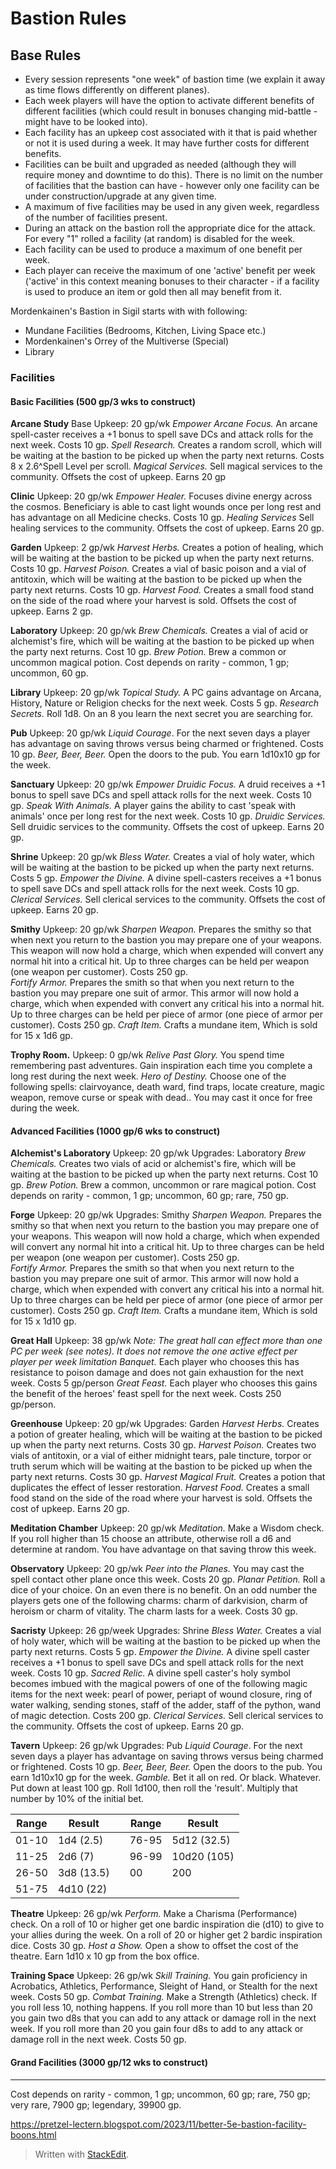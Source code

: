 # Bastion Rules
## Base Rules
* Every session represents "one week" of bastion time (we explain it away as time flows differently on different planes).  
* Each week players will have the option to activate different benefits of different facilities (which could result in bonuses changing mid-battle - might have to be looked into).  
* Each facility has an upkeep cost associated with it that is paid whether or not it is used during a week.  It may have further costs for different benefits.  
* Facilities can be built and upgraded as needed (although they will require money and downtime to do this).  There is no limit on the number of facilities that the bastion can have - however only one facility can be under construction/upgrade at any given time.
* A maximum of five facilities may be used in any given week, regardless of the number of facilities present.
* During an attack on the bastion roll the appropriate dice for the attack.  For every "1" rolled a facility (at random) is disabled for the week.
* Each facility can be used to produce a maximum of one benefit per week.  
* Each player can receive the maximum of one 'active' benefit per week ('active' in this context meaning bonuses to their character - if a facility is used to produce an item or gold then all may benefit from it.  

Mordenkainen's Bastion in Sigil starts with with following:
* Mundane Facilities (Bedrooms, Kitchen, Living Space etc.)
* Mordenkainen's Orrey of the Multiverse (Special)
* Library

### Facilities
#### Basic Facilities (500 gp/3 wks to construct)
**Arcane Study**
Base Upkeep: 20 gp/wk 
*Empower Arcane Focus.* An arcane spell-caster receives a +1 bonus to spell save DCs and attack rolls for the next week.  Costs 10 gp.
*Spell Research.* Creates a random scroll, which will be waiting at the bastion to be picked up when the party next returns.  Costs 8 x 2.6^Spell Level per scroll.
*Magical Services.* Sell magical services to the community.  Offsets the cost of upkeep.  Earns 20 gp

**Clinic**
Upkeep: 20 gp/wk
*Empower Healer.* Focuses divine energy across the cosmos.  Beneficiary is able to cast light wounds once per long rest and has advantage on all Medicine checks.  Costs 10 gp.
*Healing Services* Sell healing services to the community.  Offsets the cost of upkeep.  Earns 20 gp.

**Garden**
Upkeep: 2 gp/wk
*Harvest Herbs.* Creates a potion of healing, which will be waiting at the bastion to be picked up when the party next returns.  Costs 10 gp.
*Harvest Poison.* Creates a vial of basic poison and a vial of antitoxin, which will be waiting at the bastion to be picked up when the party next returns.  Costs 10 gp.
*Harvest Food.* Creates a small food stand on the side of the road where your harvest is sold.  Offsets the cost of upkeep.  Earns 2 gp.

**Laboratory**
Upkeep: 20 gp/wk
*Brew Chemicals.* Creates a vial of acid or alchemist's fire, which will be waiting at the bastion to be picked up when the party next returns.  Cost 10 gp.
*Brew Potion.* Brew a common or uncommon magical potion.  Cost depends on rarity - common, 1 gp; uncommon, 60 gp.

**Library**
Upkeep: 20 gp/wk
*Topical Study.* A PC gains advantage on Arcana, History, Nature or Religion checks for the next week.  Costs 5 gp.
*Research Secrets.* Roll 1d8.  On an 8 you learn the next secret you are searching for.

**Pub**
Upkeep: 20 gp/wk
*Liquid Courage*. For the next seven days a player has advantage on saving throws versus being charmed or frightened.  Costs 10 gp.
*Beer, Beer, Beer.* Open the doors to the pub.  You earn 1d10x10 gp for the week.

**Sanctuary**
Upkeep: 20 gp/wk
*Empower Druidic Focus.* A druid receives a +1 bonus to spell save DCs and spell attack rolls for the next week.  Costs 10 gp.
*Speak With Animals.* A player gains the ability to cast 'speak with animals' once per long rest for the next week.  Costs 10 gp.
*Druidic Services.* Sell druidic services to the community.  Offsets the cost of upkeep.  Earns 20 gp.

**Shrine**
Upkeep: 20 gp/wk
*Bless Water.* Creates a vial of holy water, which will be waiting at the bastion to be picked up when the party next returns.  Costs 5 gp.
*Empower the Divine.* A divine spell-casters receives a +1 bonus to spell save DCs and spell attack rolls for the next week.  Costs 10 gp.
*Clerical Services.* Sell clerical services to the community.  Offsets the cost of upkeep.  Earns 20 gp.

**Smithy**
Upkeep: 20 gp/wk
*Sharpen Weapon.* Prepares the smithy so that when next you return to the bastion you may prepare one of your weapons.  This weapon will now hold a charge, which when expended will convert any normal hit into a critical hit.  Up to three charges can be held per weapon (one weapon per customer).  Costs 250 gp.  
*Fortify Armor.* Prepares the smith so that when you next return to the bastion you may prepare one suit of armor.  This armor will now hold a charge, which when expended with convert any critical his into a normal hit.  Up to three charges can be held per piece of armor (one piece of armor per customer).  Costs 250 gp.
*Craft Item.* Crafts a mundane item, Which is sold for 15 x 1d6 gp.

**Trophy Room.**
Upkeep: 0 gp/wk
*Relive Past Glory.* You spend time remembering past adventures.  Gain inspiration each time you complete a long rest during the next week.
*Hero of Destiny.* Choose one of the following spells: clairvoyance, death ward, find traps, locate creature, magic weapon, remove curse or speak with dead..  You may cast it once for free during the week.

#### Advanced Facilities (1000 gp/6 wks to construct)
**Alchemist's Laboratory**
Upkeep: 20 gp/wk
Upgrades: Laboratory
*Brew Chemicals.* Creates two vials of acid or alchemist's fire, which will be waiting at the bastion to be picked up when the party next returns.  Cost 10 gp.
*Brew Potion.* Brew a common, uncommon or rare magical potion.  Cost depends on rarity - common, 1 gp; uncommon, 60 gp; rare, 750 gp.

**Forge**
Upkeep: 20 gp/wk
Upgrades: Smithy
*Sharpen Weapon.* Prepares the smithy so that when next you return to the bastion you may prepare one of your weapons.  This weapon will now hold a charge, which when expended will convert any normal hit into a critical hit.  Up to three charges can be held per weapon (one weapon per customer).  Costs 250 gp.  
*Fortify Armor.* Prepares the smith so that when you next return to the bastion you may prepare one suit of armor.  This armor will now hold a charge, which when expended with convert any critical his into a normal hit.  Up to three charges can be held per piece of armor (one piece of armor per customer).  Costs 250 gp.
*Craft Item.* Crafts a mundane item, Which is sold for 15 x 1d10 gp.

**Great Hall**
Upkeep: 38 gp/wk
*Note: The great hall can effect more than one PC per week (see notes).  It does not remove the one active effect per player per week limitation*
*Banquet.* Each player who chooses this has resistance to poison damage and does not gain exhaustion for the next week.  Costs 5 gp/person
*Great Feast.* Each player who chooses this gains the benefit of the heroes' feast spell for the next week.  Costs 250 gp/person.

**Greenhouse**
Upkeep: 20 gp/wk
Upgrades: Garden
*Harvest Herbs.* Creates a potion of greater healing, which will be waiting at the bastion to be picked up when the party next returns.  Costs 30 gp.
*Harvest Poison.* Creates two vials of antitoxin, or a vial of either midnight tears, pale tincture, torpor or truth serum which will be waiting at the bastion to be picked up when the party next returns.  Costs 30 gp.
*Harvest Magical Fruit.* Creates a potion that duplicates the effect of lesser restoration.
*Harvest Food.* Creates a small food stand on the side of the road where your harvest is sold.  Offsets the cost of upkeep.  Earns 20 gp.

**Meditation Chamber**
Upkeep: 20 gp/wk
*Meditation.* Make a Wisdom check.  If you roll higher than 15 choose an attribute, otherwise roll a d6 and determine at random.  You have advantage on that saving throw this week.

**Observatory**
Upkeep: 20 gp/wk
*Peer into the Planes.* You may cast the spell contact other plane once this week.  Costs 20 gp.
*Planar Petition.* Roll a dice of your choice.  On an even there is no benefit.  On an odd number the players gets one of the following charms: charm of darkvision, charm of heroism or charm of vitality.  The charm lasts for a week.  Costs 30 gp.

**Sacristy**
Upkeep: 26 gp/week
Upgrades: Shrine
*Bless Water.* Creates a vial of holy water, which will be waiting at the bastion to be picked up when the party next returns.  Costs 5 gp.
*Empower the Divine.* A divine spell caster receives a +1 bonus to spell save DCs and spell attack rolls for the next week.  Costs 10 gp.
*Sacred Relic.* A divine spell caster's holy symbol becomes imbued with the magical powers of one of the following magic items for the next week: pearl of power, periapt of wound closure, ring of water walking, sending stones, staff of the adder, staff of the python, wand of magic detection.  Costs 200 gp.
*Clerical Services.* Sell clerical services to the community.  Offsets the cost of upkeep.  Earns 20 gp.

**Tavern**
Upkeep: 26 gp/wk
Upgrades: Pub
*Liquid Courage*. For the next seven days a player has advantage on saving throws versus being charmed or frightened.  Costs 10 gp.
*Beer, Beer, Beer.* Open the doors to the pub.  You earn 1d10x10 gp for the week.
*Gamble.* Bet it all on red.  Or black.  Whatever.  Put down at least 100 gp.  Roll 1d100, then roll the 'result'.  Multiply that number by 10% of the initial bet.

| Range  | Result  | | Range | Result |
| -- | -- | -- | -- | -- |
| 01-10 | 1d4 (2.5) | | 76-95 | 5d12 (32.5) 
| 11-25 | 2d6 (7) | | 96-99 | 10d20 (105) |
| 26-50 | 3d8 (13.5) | | 00 | 200 |
| 51-75 | 4d10 (22) | | |

**Theatre**
Upkeep: 26 gp/wk
*Perform.* Make a Charisma (Performance) check.  On a roll of 10 or higher get one bardic inspiration die (d10) to give to your allies during the week.  On a roll of 20 or higher get 2 bardic inspiration dice.  Costs 30 gp.
*Host a Show.* Open a show to offset the cost of the theatre.  Earn 1d10 x 10 gp from the box office.

**Training Space**
Upkeep: 26 gp/wk
*Skill Training.* You gain proficiency in Acrobatics, Athletics, Performance, Sleight of Hand, or Stealth for the next week.  Costs 50 gp.
*Combat Training.* Make a Strength (Athletics) check.  If you roll less 10, nothing happens.  If you roll more than 10 but less than 20 you gain two d8s that you can add to any attack or damage roll in the next week.  If you roll more than 20 you gain four d8s to add to any attack or damage roll in the next week.  Costs 50 gp.

#### Grand Facilities (3000 gp/12 wks to construct)


----





Cost depends on rarity - common, 1 gp; uncommon, 60 gp; rare, 750 gp; very rare,   7900 gp; legendary, 39900 gp.


https://pretzel-lectern.blogspot.com/2023/11/better-5e-bastion-facility-boons.html

> Written with [StackEdit](https://stackedit.io/).
<!--stackedit_data:
eyJoaXN0b3J5IjpbMTI4MTk2Njc3NiwyMDk4NTc2NDkzLC05MD
UzNzMzMDEsLTE5NzU1MTQ4ODEsLTExMTA0NjE1MDksLTE3MDY2
MjIyNzEsMTM4NTc4MDgzMywtMjA3NTY5MDYzMSwyMDE5OTA3MD
MyLC0yMDMyMTc0NjY3LDY0ODA5NDU5MiwxMzYxNTI1MTAyLC0x
NDY0MDY4NzYyLC0xNjE1MzczNzAyLC0xNzEyMDcxNTMyLC0xOD
g0OTY0MDI2LDY4MzM1Njk2NCwxNjQ3MTk1MTc0XX0=
-->